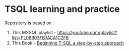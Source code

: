 # TSQL learning and practice

Repository is based on 
1. This MSSQL playlist - https://youtube.com/playlist?list=PL08903FB7ACA1C2FB 
2. This Book - <a href="https://libgen.is/search.php?req=beginning+t-sql+a+step-by-step+approach&open=0&res=25&view=simple&phrase=1&column=def" target="_blank">Beginning T-SQL a step-by-step approach</a>
